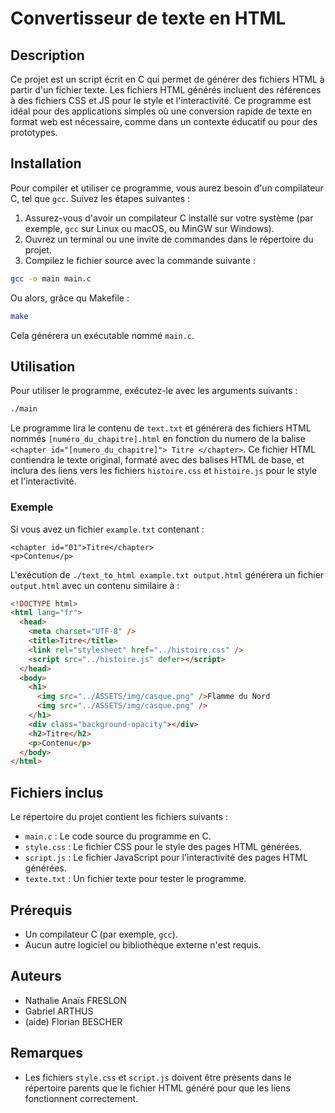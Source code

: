 # Convertisseur de texte en HTML

## Description

Ce projet est un script écrit en C qui permet de générer des fichiers HTML à partir d'un fichier texte. Les fichiers HTML générés incluent des références à des fichiers CSS et JS pour le style et l'interactivité. Ce programme est idéal pour des applications simples où une conversion rapide de texte en format web est nécessaire, comme dans un contexte éducatif ou pour des prototypes.

## Installation

Pour compiler et utiliser ce programme, vous aurez besoin d'un compilateur C, tel que `gcc`. Suivez les étapes suivantes :

1. Assurez-vous d'avoir un compilateur C installé sur votre système (par exemple, `gcc` sur Linux ou macOS, ou MinGW sur Windows).
2. Ouvrez un terminal ou une invite de commandes dans le répertoire du projet.
3. Compilez le fichier source avec la commande suivante :

```bash
gcc -o main main.c
```

Ou alors, grâce qu Makefile :

```bash
make
```

Cela générera un exécutable nommé `main.c`.

## Utilisation

Pour utiliser le programme, exécutez-le avec les arguments suivants :

```bash
./main
```

Le programme lira le contenu de `text.txt` et générera des fichiers HTML nommés `[numéro_du_chapitre].html` en fonction du numero de la balise `<chapter id="[numero_du_chapitre]"> Titre </chapter>`. Ce fichier HTML contiendra le texte original, formaté avec des balises HTML de base, et inclura des liens vers les fichiers `histoire.css` et `histoire.js` pour le style et l'interactivité.

### Exemple

Si vous avez un fichier `example.txt` contenant :

```
<chapter id="01">Titre</chapter>
<p>Contenu</p>
```

L'exécution de `./text_to_html example.txt output.html` générera un fichier `output.html` avec un contenu similaire à :

```html
<!DOCTYPE html>
<html lang="fr">
  <head>
    <meta charset="UTF-8" />
    <title>Titre</title>
    <link rel="stylesheet" href="../histoire.css" />
    <script src="../histoire.js" defer></script>
  </head>
  <body>
    <h1>
      <img src="../ASSETS/img/casque.png" />Flamme du Nord
      <img src="../ASSETS/img/casque.png" />
    </h1>
    <div class="background-opacity"></div>
    <h2>Titre</h2>
    <p>Contenu</p>
  </body>
</html>
```

## Fichiers inclus

Le répertoire du projet contient les fichiers suivants :

- `main.c` : Le code source du programme en C.
- `style.css` : Le fichier CSS pour le style des pages HTML générées.
- `script.js` : Le fichier JavaScript pour l'interactivité des pages HTML générées.
- `texte.txt` : Un fichier texte pour tester le programme.

## Prérequis

- Un compilateur C (par exemple, `gcc`).
- Aucun autre logiciel ou bibliothèque externe n'est requis.

## Auteurs

- Nathalie Anaïs FRESLON
- Gabriel ARTHUS
- (aide) Florian BESCHER

## Remarques

- Les fichiers `style.css` et `script.js` doivent être présents dans le répertoire parents que le fichier HTML généré pour que les liens fonctionnent correctement.
